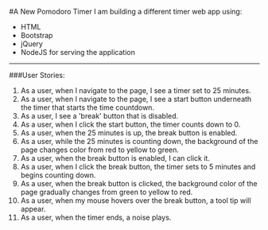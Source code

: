 #A New Pomodoro Timer
I am building a different timer web app using:
  - HTML
  - Bootstrap
  - jQuery
  - NodeJS for serving the application

  ---


###User Stories:
  1. As a user, when I navigate to the page, I see a timer set to 25 minutes.
  2. As a user, when I navigate to the page, I see a start button underneath the timer that starts the time countdown.
  3. As a user, I see a 'break' button that is disabled.
  4. As a user, when I click the start button, the timer counts down to 0.
  5. As a user, when the 25 minutes is up, the break button is enabled.
  6. As a user, while the 25 minutes is counting down, the background of the page changes color from red to yellow to green.
  7. As a user, when the break button is enabled, I can click it.
  8. As a user, when I click the break button, the timer sets to 5 minutes and begins counting down.
  9. As a user, when the break button is clicked, the background color of the page gradually changes from green to yellow to red.
  10. As a user, when my mouse hovers over the break button, a tool tip will appear.
  11. As a user, when the timer ends, a noise plays.
